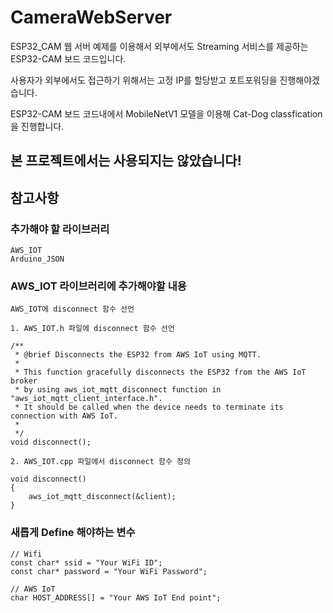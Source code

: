 # CameraWebServer
ESP32_CAM 웹 서버 예제를 이용해서 외부에서도 Streaming 서비스를 제공하는 ESP32-CAM 보드 코드입니다.  


사용자가 외부에서도 접근하기 위해서는 고정 IP를 할당받고 포트포워딩을 진행해야겠습니다.


ESP32-CAM 보드 코드내에서 MobileNetV1 모델을 이용해 Cat-Dog classfication을 진행합니다.


## 본 프로젝트에서는 사용되지는 않았습니다!

## 참고사항

### 추가해야 할 라이브러리
```
AWS_IOT
Arduino_JSON
```

### AWS_IOT 라이브러리에 추가해야할 내용
```
AWS_IOT에 disconnect 함수 선언

1. AWS_IOT.h 파일에 disconnect 함수 선언

/**
 * @brief Disconnects the ESP32 from AWS IoT using MQTT.
 * 
 * This function gracefully disconnects the ESP32 from the AWS IoT broker
 * by using aws_iot_mqtt_disconnect function in "aws_iot_mqtt_client_interface.h". 
 * It should be called when the device needs to terminate its connection with AWS IoT.
 * 
 */
void disconnect();

2. AWS_IOT.cpp 파일에서 disconnect 함수 정의

void disconnect()
{
    aws_iot_mqtt_disconnect(&client);
}

```

### 새롭게 Define 해야하는 변수
```
// Wifi
const char* ssid = "Your WiFi ID";
const char* password = "Your WiFi Password";

// AWS IoT
char HOST_ADDRESS[] = "Your AWS IoT End point";
```




